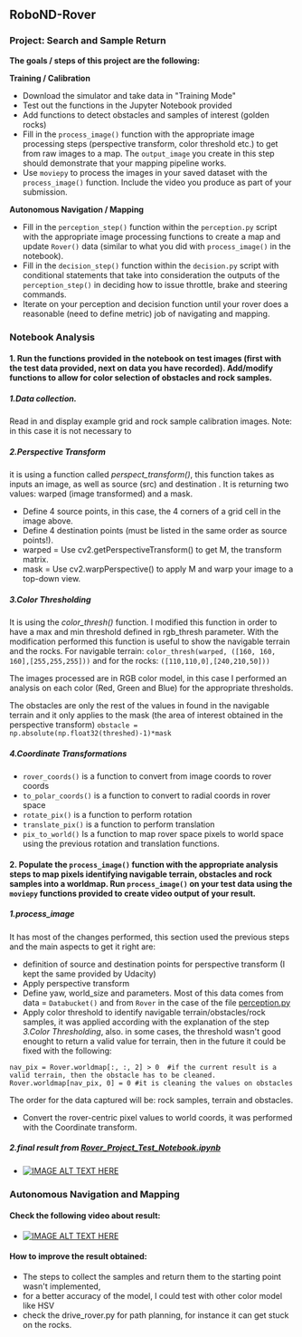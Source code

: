 ## RoboND-Rover
### Project: Search and Sample Return

**The goals / steps of this project are the following:**  

**Training / Calibration**  

* Download the simulator and take data in "Training Mode"
* Test out the functions in the Jupyter Notebook provided
* Add functions to detect obstacles and samples of interest (golden rocks)
* Fill in the `process_image()` function with the appropriate image processing steps (perspective transform, color threshold etc.) to get from raw images to a map.  The `output_image` you create in this step should demonstrate that your mapping pipeline works.
* Use `moviepy` to process the images in your saved dataset with the `process_image()` function.  Include the video you produce as part of your submission.

**Autonomous Navigation / Mapping**

* Fill in the `perception_step()` function within the `perception.py` script with the appropriate image processing functions to create a map and update `Rover()` data (similar to what you did with `process_image()` in the notebook). 
* Fill in the `decision_step()` function within the `decision.py` script with conditional statements that take into consideration the outputs of the `perception_step()` in deciding how to issue throttle, brake and steering commands. 
* Iterate on your perception and decision function until your rover does a reasonable (need to define metric) job of navigating and mapping.  

[//]: # (Image References)

### Notebook Analysis
#### 1. Run the functions provided in the notebook on test images (first with the test data provided, next on data you have recorded). Add/modify functions to allow for color selection of obstacles and rock samples.
##### 1.Data collection.
Read in and display example grid and rock sample calibration images. Note: in this case it is not necessary to 
##### 2.Perspective Transform 
it is using a function called *perspect_transform()*, this function takes as inputs an image, as well as source (src) and destination .  It is returning two values: warped (image transformed) and a mask.
* Define 4 source points, in this case, the 4 corners of a grid cell in the image above.
* Define 4 destination points (must be listed in the same order as source points!).
* warped = Use cv2.getPerspectiveTransform() to get M, the transform matrix.
* mask = Use cv2.warpPerspective() to apply M and warp your image to a top-down view.

##### 3.Color Thresholding
It is using the *color_thresh()* function. I modified this function in order to have a max and min threshold defined in rgb_thresh parameter. With the modification performed this function is useful to show the navigable terrain and the rocks.
For navigable terrain: `color_thresh(warped, ([160, 160, 160],[255,255,255]))` and for the rocks: `([110,110,0],[240,210,50]))`

The images processed are in RGB color model, in this case I performed an analysis on each color (Red, Green and Blue) for the appropriate thresholds.

The obstacles are only the rest of the values in found in the navigable terrain and it only applies to the mask (the area of interest obtained in the perspective transform) `obstacle = np.absolute(np.float32(threshed)-1)*mask`


##### 4.Coordinate Transformations
* `rover_coords()` is a function to convert from image coords to rover coords
* `to_polar_coords()` is a function to convert to radial coords in rover space
* `rotate_pix()`  is a function to perform rotation
* `translate_pix()` is a function to perform translation
* `pix_to_world()` Is a function to map rover space pixels to world space using the previous rotation and translation functions.


#### 2. Populate the `process_image()` function with the appropriate analysis steps to map pixels identifying navigable terrain, obstacles and rock samples into a worldmap.  Run `process_image()` on your test data using the `moviepy` functions provided to create video output of your result. 

##### 1.process_image
It has most of the changes performed, this section used the previous steps and the main aspects to get it right are:
* definition of source and destination points for perspective transform (I kept the same provided by Udacity)
* Apply perspective transform
* Define yaw, world_size and parameters. Most of this data comes from data = `Databucket()` and from `Rover` in the case of the file [perception.py](/code/perception.py)
* Apply color threshold to identify navigable terrain/obstacles/rock samples, it was applied according with the explanation of the step *3.Color Thresholding*, also. in some cases, the threshold wasn't good enought to return a valid value for terrain, then in the future it could be fixed with the following:
```
nav_pix = Rover.worldmap[:, :, 2] > 0  #if the current result is a valid terrain, then the obstacle has to be cleaned.
Rover.worldmap[nav_pix, 0] = 0 #it is cleaning the values on obstacles

```
The order for the data captured will be: rock samples, terrain and obstacles.
* Convert the rover-centric pixel values to world coords, it was performed with the Coordinate transform.
##### 2.final result from [Rover_Project_Test_Notebook.ipynb](/code/Rover_Project_Test_Notebook.ipynb)
* [![IMAGE ALT TEXT HERE](https://img.youtube.com/vi/4OlmGjVkrZ4/0.jpg)](https://www.youtube.com/watch?v=4OlmGjVkrZ4)




### Autonomous Navigation and Mapping
#### Check the following video about result:
* [![IMAGE ALT TEXT HERE](https://img.youtube.com/vi/AjGlZjWEh6Q/0.jpg)](https://www.youtube.com/watch?v=AjGlZjWEh6Q)
#### How to improve the result obtained:
* The steps to collect the samples and return them to the starting point wasn't implemented,
* for a better accuracy  of the model, I could test with other color model like HSV
* check the drive_rover.py for path planning, for instance it can get stuck on the rocks.



